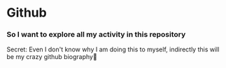 # Github
### So I want to explore all my activity in this repository 
Secret: Even I don't know why I am doing this to myself, indirectly this will be my crazy github biography🤣
